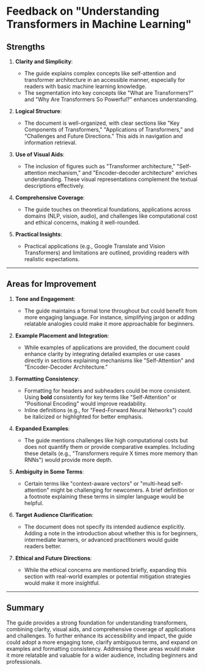 # Feedback on "Understanding Transformers in Machine Learning"

## Strengths

1. **Clarity and Simplicity**:
   - The guide explains complex concepts like self-attention and transformer architecture in an accessible manner, especially for readers with basic machine learning knowledge.
   - The segmentation into key concepts like "What are Transformers?" and "Why Are Transformers So Powerful?" enhances understanding.

2. **Logical Structure**:
   - The document is well-organized, with clear sections like "Key Components of Transformers," "Applications of Transformers," and "Challenges and Future Directions." This aids in navigation and information retrieval.

3. **Use of Visual Aids**:
   - The inclusion of figures such as "Transformer architecture," "Self-attention mechanism," and "Encoder-decoder architecture" enriches understanding. These visual representations complement the textual descriptions effectively.

4. **Comprehensive Coverage**:
   - The guide touches on theoretical foundations, applications across domains (NLP, vision, audio), and challenges like computational cost and ethical concerns, making it well-rounded.

5. **Practical Insights**:
   - Practical applications (e.g., Google Translate and Vision Transformers) and limitations are outlined, providing readers with realistic expectations.

---

## Areas for Improvement

1. **Tone and Engagement**:
   - The guide maintains a formal tone throughout but could benefit from more engaging language. For instance, simplifying jargon or adding relatable analogies could make it more approachable for beginners.

2. **Example Placement and Integration**:
   - While examples of applications are provided, the document could enhance clarity by integrating detailed examples or use cases directly in sections explaining mechanisms like "Self-Attention" and "Encoder-Decoder Architecture."

3. **Formatting Consistency**:
   - Formatting for headers and subheaders could be more consistent. Using **bold** consistently for key terms like "Self-Attention" or "Positional Encoding" would improve readability.
   - Inline definitions (e.g., for "Feed-Forward Neural Networks") could be italicized or highlighted for better emphasis.

4. **Expanded Examples**:
   - The guide mentions challenges like high computational costs but does not quantify them or provide comparative examples. Including these details (e.g., "Transformers require X times more memory than RNNs") would provide more depth.

5. **Ambiguity in Some Terms**:
   - Certain terms like "context-aware vectors" or "multi-head self-attention" might be challenging for newcomers. A brief definition or a footnote explaining these terms in simpler language would be helpful.

6. **Target Audience Clarification**:
   - The document does not specify its intended audience explicitly. Adding a note in the introduction about whether this is for beginners, intermediate learners, or advanced practitioners would guide readers better.

7. **Ethical and Future Directions**:
   - While the ethical concerns are mentioned briefly, expanding this section with real-world examples or potential mitigation strategies would make it more insightful.

---

## Summary

The guide provides a strong foundation for understanding transformers, combining clarity, visual aids, and comprehensive coverage of applications and challenges. To further enhance its accessibility and impact, the guide could adopt a more engaging tone, clarify ambiguous terms, and expand on examples and formatting consistency. Addressing these areas would make it more relatable and valuable for a wider audience, including beginners and professionals.

